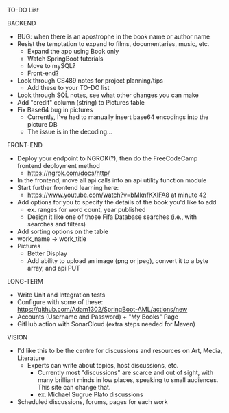 TO-DO List

BACKEND
- BUG: when there is an apostrophe in the book name or author name
- Resist the temptation to expand to films, documentaries, music, etc.
  - Expand the app using Book only
  - Watch SpringBoot tutorials
  - Move to mySQL?
  - Front-end?
- Look through CS489 notes for project planning/tips
  - Add these to your TO-DO list
- Look through SQL notes, see what other changes you can make
- Add "credit" column (string) to Pictures table
- Fix Base64 bug in pictures
  - Currently, I've had to manually insert base64 encodings into the picture DB
  - The issue is in the decoding...

FRONT-END
- Deploy your endpoint to NGROK(?), then do the FreeCodeCamp frontend deployment method
  - https://ngrok.com/docs/http/
- In the frontend, move all api calls into an api utility function module
- Start further frontend learning here:
  - https://www.youtube.com/watch?v=bMknfKXIFA8 at minute 42
- Add options for you to specify the details of the book you'd like to add
  - ex. ranges for word count, year published
  - Design it like one of those Fifa Database searches (i.e., with searches and filters)
- Add sorting options on the table
- work_name -> work_title
- Pictures
  - Better Display
  - Add ability to upload an image (png or jpeg), convert it to a byte array, and api PUT


LONG-TERM
- Write Unit and Integration tests
- Configure with some of these: https://github.com/Adam1302/SpringBoot-AML/actions/new
- Accounts (Username and Password) + "My Books" Page
- GitHub action with SonarCloud (extra steps needed for Maven)

VISION
- I'd like this to be the centre for discussions and resources on Art, Media, Literature
  - Experts can write about topics, host discussions, etc.
    - Currently most "discussions" are scarce and out of sight, with many brilliant minds in low places, speaking to small audiences. This site can change that.
    - ex. Michael Sugrue Plato discussions
- Scheduled discussions, forums, pages for each work

